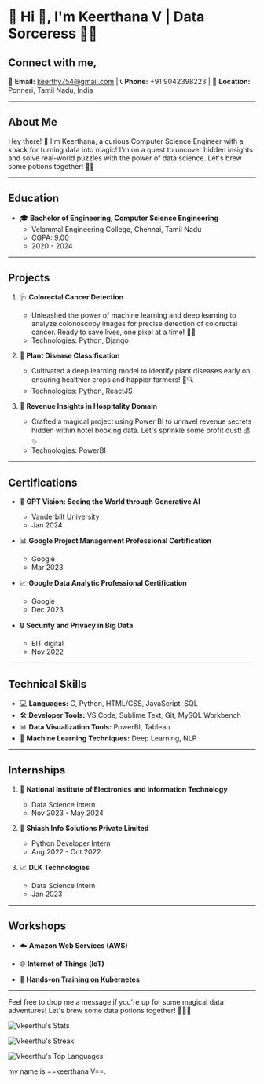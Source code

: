 # 🌟 Hi 👋, I'm Keerthana V | Data Sorceress 🧙‍♀️

## Connect with me,

📧 **Email:** keerthy754@gmail.com | 📞 **Phone:** +91 9042398223 | 📍 **Location:** Ponneri, Tamil Nadu, India

---

## About Me

Hey there! 👋 I'm Keerthana, a curious Computer Science Engineer with a knack for turning data into magic! I'm on a quest to uncover hidden insights and solve real-world puzzles with the power of data science. Let's brew some potions together! 🧪✨

---

## Education

- 🎓 **Bachelor of Engineering, Computer Science Engineering**
  - Velammal Engineering College, Chennai, Tamil Nadu
  - CGPA: 9.00
  - 2020 - 2024

---

## Projects

1. 🩺 **Colorectal Cancer Detection**
   - Unleashed the power of machine learning and deep learning to analyze colonoscopy images for precise detection of colorectal cancer. Ready to save lives, one pixel at a time! 💪🔬
   - Technologies: Python, Django

2. 🌱 **Plant Disease Classification**
   - Cultivated a deep learning model to identify plant diseases early on, ensuring healthier crops and happier farmers! 🌾🔍
   - Technologies: Python, ReactJS

3. 💼 **Revenue Insights in Hospitality Domain**
   - Crafted a magical project using Power BI to unravel revenue secrets hidden within hotel booking data. Let's sprinkle some profit dust! 💰✨
   - Technologies: PowerBI

---

## Certifications

- 🧠 **GPT Vision: Seeing the World through Generative AI**
  - Vanderbilt University
  - Jan 2024

- 📊 **Google Project Management Professional Certification**
  - Google
  - Mar 2023

- 📈 **Google Data Analytic Professional Certification**
  - Google
  - Dec 2023

- 🔒 **Security and Privacy in Big Data**
  - EIT digital
  - Nov 2022

---

## Technical Skills

- 💻 **Languages:** C, Python, HTML/CSS, JavaScript, SQL
- 🛠️ **Developer Tools:** VS Code, Sublime Text, Git, MySQL Workbench
- 📊 **Data Visualization Tools:** PowerBI, Tableau
- 🤖 **Machine Learning Techniques:** Deep Learning, NLP

---

## Internships

1. 🧪 **National Institute of Electronics and Information Technology**
   - Data Science Intern
   - Nov 2023 - May 2024

2. 🐍 **Shiash Info Solutions Private Limited**
   - Python Developer Intern
   - Aug 2022 - Oct 2022

3. 📈 **DLK Technologies**
   - Data Science Intern
   - Jan 2023

---

## Workshops

- ☁️ **Amazon Web Services (AWS)**
  
- 🌐 **Internet of Things (IoT)**
  

- 🚀 **Hands-on Training on Kubernetes**
  

---

Feel free to drop me a message if you're up for some magical data adventures! Let's brew some data potions together! 🧙‍♀️✨


![Vkeerthu's Stats](https://github-readme-stats.vercel.app/api?username=Vkeerthu&theme=material-palenight&show_icons=true&hide_border=false&count_private=true)

![Vkeerthu's Streak](https://github-readme-streak-stats.herokuapp.com/?user=Vkeerthu&theme=material-palenight&hide_border=false)

![Vkeerthu's Top Languages](https://github-readme-stats.vercel.app/api/top-langs/?username=Vkeerthu&theme=material-palenight&show_icons=true&hide_border=false&layout=compact)

my name is ==keerthana V==.
